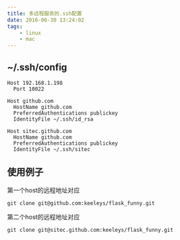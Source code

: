 ```yaml
---
title: 多远程服务的.ssh配置
date: 2016-06-30 13:24:02
tags:
    - linux
    - mac
---
```


## ~/.ssh/config
```
Host 192.168.1.198
  Port 10022

Host github.com
  HostName github.com
  PreferredAuthentications publickey
  IdentityFile ~/.ssh/id_rsa

Host sitec.github.com
  HostName github.com
  PreferredAuthentications publickey
  IdentityFile ~/.ssh/sitec
```

## 使用例子
第一个host的远程地址对应
```
git clone git@github.com:keeleys/flask_funny.git
```

第二个host的远程地址对应
```
git clone git@sitec.github.com:keeleys/flask_funny.git
```
